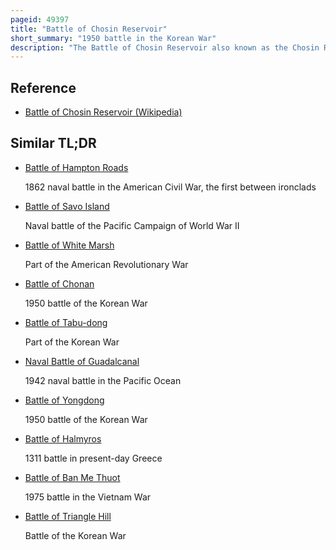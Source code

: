 ```yaml
---
pageid: 49397
title: "Battle of Chosin Reservoir"
short_summary: "1950 battle in the Korean War"
description: "The Battle of Chosin Reservoir also known as the Chosin Reservoir Campaign or the Battle of lake Changjin was an important Battle in the korean War. The Name Chosin comes from the japanese Pronunciation chshin instead of the korean Pronunciation."
---
```


## Reference

- [Battle of Chosin Reservoir (Wikipedia)](https://en.wikipedia.org/?curid=49397)

## Similar TL;DR

- [Battle of Hampton Roads](/tldr/en/battle-of-hampton-roads)

  1862 naval battle in the American Civil War, the first between ironclads

- [Battle of Savo Island](/tldr/en/battle-of-savo-island)

  Naval battle of the Pacific Campaign of World War II

- [Battle of White Marsh](/tldr/en/battle-of-white-marsh)

  Part of the American Revolutionary War

- [Battle of Chonan](/tldr/en/battle-of-chonan)

  1950 battle of the Korean War

- [Battle of Tabu-dong](/tldr/en/battle-of-tabu-dong)

  Part of the Korean War

- [Naval Battle of Guadalcanal](/tldr/en/naval-battle-of-guadalcanal)

  1942 naval battle in the Pacific Ocean

- [Battle of Yongdong](/tldr/en/battle-of-yongdong)

  1950 battle of the Korean War

- [Battle of Halmyros](/tldr/en/battle-of-halmyros)

  1311 battle in present-day Greece

- [Battle of Ban Me Thuot](/tldr/en/battle-of-ban-me-thuot)

  1975 battle in the Vietnam War

- [Battle of Triangle Hill](/tldr/en/battle-of-triangle-hill)

  Battle of the Korean War
